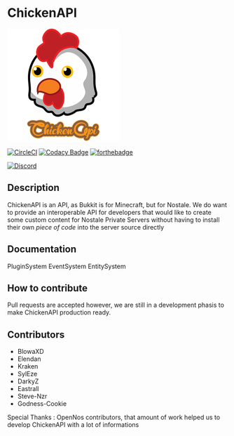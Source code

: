 # ChickenAPI

<img src="docs/_media/logo_512.png" height="256px"></img>

[![CircleCI](https://circleci.com/gh/BlowaXD/ChickenAPI/tree/develop.svg?style=svg)](https://circleci.com/gh/BlowaXD/ChickenAPI/tree/develop)
[![Codacy Badge](https://api.codacy.com/project/badge/Grade/575d0215793d4c9ca7cc333fe170a0eb)](https://app.codacy.com/app/BlowaXD/ChickenAPI?utm_source=github.com&utm_medium=referral&utm_content=BlowaXD/ChickenAPI&utm_campaign=badger)
[![forthebadge](https://forthebadge.com/images/badges/made-with-c-sharp.svg)](https://forthebadge.com)


[![Discord](https://discordapp.com/api/guilds/556349908890812418/widget.png?style=banner2)](https://discord.gg/7sTFU8d)

## Description

ChickenAPI is an API, as Bukkit is for Minecraft, but for Nostale.
We do want to provide an interoperable API for developers that would like to create some custom content for Nostale Private Servers without having to install their own *piece of code* into the server source directly


## Documentation

PluginSystem
EventSystem
EntitySystem

## How to contribute

Pull requests are accepted however, we are still in a development phasis to make ChickenAPI production ready.

## Contributors

- BlowaXD
- Elendan
- Kraken
- SylEze
- DarkyZ
- Eastrall
- Steve-Nzr
- Godness-Cookie

Special Thanks :
OpenNos contributors, that amount of work helped us to develop ChickenAPI with a lot of informations
